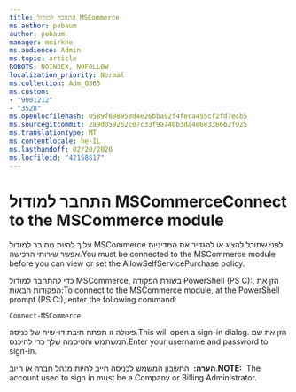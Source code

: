```yaml
---
title: התחבר למודול MSCommerce
ms.author: pebaum
author: pebaum
manager: mnirkhe
ms.audience: Admin
ms.topic: article
ROBOTS: NOINDEX, NOFOLLOW
localization_priority: Normal
ms.collection: Adm_O365
ms.custom:
- "9001212"
- "3528"
ms.openlocfilehash: 0589f698958d4e26bba92f4feca455cf2fd7ecb5
ms.sourcegitcommit: 2a9d059262c07c33f9a740b3da4e6e3366b2f925
ms.translationtype: MT
ms.contentlocale: he-IL
ms.lasthandoff: 02/20/2020
ms.locfileid: "42158617"
---
```

# <a name="connect-to-the-mscommerce-module"></a><span data-ttu-id="c6c86-102">התחבר למודול MSCommerce</span><span class="sxs-lookup"><span data-stu-id="c6c86-102">Connect to the MSCommerce module</span></span>

<span data-ttu-id="c6c86-103">עליך להיות מחובר למודול MSCommerce לפני שתוכל להציג או להגדיר את המדיניות אפשר שירותי הרכישה.</span><span class="sxs-lookup"><span data-stu-id="c6c86-103">You must be connected to the MSCommerce module before you can view or set the AllowSelfServicePurchase policy.</span></span>  

<span data-ttu-id="c6c86-104">כדי להתחבר למודול MSCommerce, בשורת הפקודה PowerShell (PS C\):, הזן את הפקודות הבאות:</span><span class="sxs-lookup"><span data-stu-id="c6c86-104">To connect to the MSCommerce module, at the PowerShell prompt (PS C:\), enter the following command:</span></span>

`Connect-MSCommerce`

<span data-ttu-id="c6c86-105">פעולה זו תפתח תיבת דו-שיח של כניסה.</span><span class="sxs-lookup"><span data-stu-id="c6c86-105">This will open a sign-in dialog.</span></span> <span data-ttu-id="c6c86-106">הזן את שם המשתמש והסיסמה שלך כדי להיכנס.</span><span class="sxs-lookup"><span data-stu-id="c6c86-106">Enter your username and password to sign-in.</span></span>

<span data-ttu-id="c6c86-107">**הערה:**&nbsp;&nbsp;החשבון המשמש לכניסה חייב להיות מנהל חברה או חיוב.</span><span class="sxs-lookup"><span data-stu-id="c6c86-107">**NOTE:**&nbsp;&nbsp;The account used to sign in must be a Company or Billing Administrator.</span></span>
